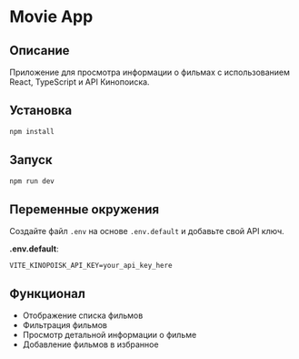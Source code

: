 # Movie App

## Описание
Приложение для просмотра информации о фильмах с использованием React, TypeScript и API Кинопоиска.

## Установка
```bash
npm install
```

## Запуск
```bash
npm run dev
```

## Переменные окружения
Создайте файл `.env` на основе `.env.default` и добавьте свой API ключ.

**.env.default**:

```plaintext
VITE_KINOPOISK_API_KEY=your_api_key_here
```

## Функционал
- Отображение списка фильмов
- Фильтрация фильмов
- Просмотр детальной информации о фильме
- Добавление фильмов в избранное